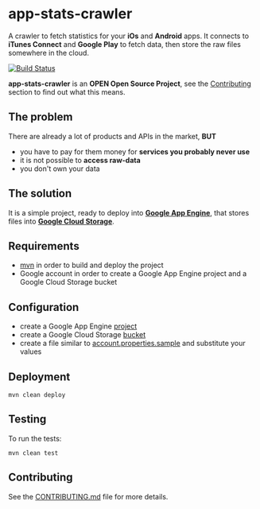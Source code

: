 app-stats-crawler
=================

A crawler to fetch statistics for your **iOs** and **Android** apps. 
It connects to **iTunes Connect** and **Google Play** to fetch data, then store the raw files somewhere in the cloud. 

[![Build Status](https://travis-ci.org/micheleorsi/app-stats-crawler.png?branch=master)](https://travis-ci.org/micheleorsi/app-stats-crawler)

**app-stats-crawler** is an **OPEN Open Source Project**, see the <a href="#contributing">Contributing</a> section to find out what this means.

The problem
-----------
There are already a lot of products and APIs in the market, **BUT** 
* you have to pay for them money for **services you probably never use**
* it is not possible to **access raw-data**
* you don't own your data

The solution
-----------
It is a simple project, ready to deploy into **[Google App Engine](http://cloud.google.com/products/app-engine)**, that stores files into **[Google Cloud Storage](http://cloud.google.com/products/cloud-storage)**.

Requirements
------------

* [mvn](http://maven.apache.org) in order to build and deploy the project
* Google account in order to create a Google App Engine project and a Google Cloud Storage bucket
    
Configuration
-------------

* create a Google App Engine [project](https://cloud.google.com/console?getstarted=https://cloud.google.com/products/app-engine)
* create a Google Cloud Storage [bucket](https://cloud.google.com/console?getstarted=https://cloud.google.com/products/cloud-storage)
* create a file similar to [account.properties.sample](https://github.com/micheleorsi/app-stats-crawler/blob/master/src/main/resources/account.properties.sample) and substitute your values 
    
Deployment
----------

    mvn clean deploy
    
Testing
-------

To run the tests:

    mvn clean test

Contributing
------------

See the [CONTRIBUTING.md](https://github.com/micheleorsi/app-stats-crawler/blob/master/CONTRIBUTING.md) file for more details.
